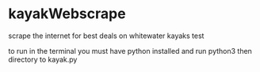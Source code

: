# kayakWebscrape
scrape the internet for best deals on whitewater kayaks
test

to run in the terminal you must have python installed and run python3 then directory to kayak.py